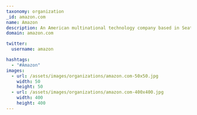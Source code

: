 ```yaml
---
taxonomy: organization
_id: amazon.com
name: Amazon
description: An American multinational technology company based in Seattle, Washington that focuses on e-commerce, cloud computing, digital streaming, and artificial intelligence.
domain: amazon.com

twitter:
  username: amazon

hashtags:
  - "#Amazon"
images:
  - url: /assets/images/organizations/amazon.com-50x50.jpg
    width: 50
    height: 50
  - url: /assets/images/organizations/amazon.com-400x400.jpg
    width: 400
    height: 400
---
```

